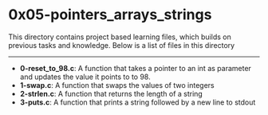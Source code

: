# 0x05-pointers_arrays_strings
This directory contains project based learning files, which builds on previous tasks and knowledge.
Below is a list of files in this directory

---
- **0-reset_to_98.c**: A function that takes a pointer to an int as parameter and updates the value it points to to 98.
- **1-swap.c**: A function that swaps the values of two integers
- **2-strlen.c**: A function that returns the length of a string
- **3-puts.c**: A function that prints a string followed by a new line to stdout
